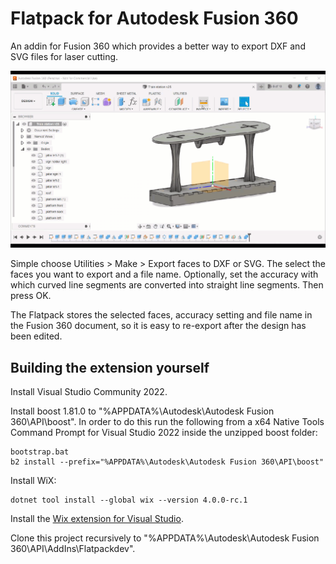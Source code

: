 # Flatpack for Autodesk Fusion 360
An addin for Fusion 360 which provides a better way to export DXF and SVG files for laser cutting.

![Demo](doc/demo.gif)

Simple choose Utilities > Make > Export faces to DXF or SVG. The select the faces you want to export and a file name. Optionally, set the accuracy with which curved line segments are converted into straight line segments. Then press OK.

The Flatpack stores the selected faces, accuracy setting and file name in the Fusion 360 document, so it is easy to re-export after the design has been edited.

## Building the extension yourself
Install Visual Studio Community 2022.

Install boost 1.81.0 to "%APPDATA%\Autodesk\Autodesk Fusion 360\API\boost". In order to do this
run the following from a x64 Native Tools Command Prompt for Visual Studio 2022 inside the unzipped boost folder:

    bootstrap.bat
    b2 install --prefix="%APPDATA%\Autodesk\Autodesk Fusion 360\API\boost"

Install WiX:

    dotnet tool install --global wix --version 4.0.0-rc.1

Install the [Wix extension for Visual Studio](https://marketplace.visualstudio.com/items?itemName=WixToolset.WixToolsetVisualStudio2022Extension).

Clone this project recursively to "%APPDATA%\Autodesk\Autodesk Fusion 360\API\AddIns\Flatpackdev".